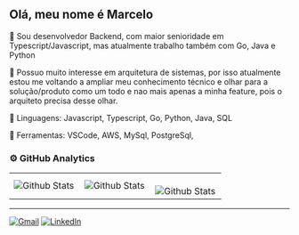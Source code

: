 ## Olá, meu nome é Marcelo

🔭 Sou desenvolvedor Backend, com maior senioridade em Typescript/Javascript, mas atualmente trabalho também com Go, Java e Python

💬 Possuo muito interesse em arquitetura de sistemas, por isso atualmente estou me voltando a ampliar meu conhecimento técnico e olhar para a solução/produto como um todo e nao mais apenas a minha feature, pois o arquiteto precisa desse olhar.

<p align="left">
  🦄 Linguagens:  Javascript, Typescript, Go, Python, Java, SQL
</p>

<p align="left">
  💼 Ferramentas: VSCode, AWS, MySql, PostgreSql, 
</p>

### ⚙️ GitHub Analytics

<table>
  <tr>
    <td>
      <img
        align="left"
        src="https://github-readme-stats.vercel.app/api?username=PratesJr&theme=dark&hide_border=false&include_all_commits=true"
        alt="Github Stats"
      />
    </td>
    <td>
      <img
        align="left"
        src="https://github-readme-stats.vercel.app/api/top-langs/?username=PratesJr&theme=dark&hide_border=false&include_all_commits=true&count_private=true&layout=compact"
        alt="Github Stats"
      />
    </td>
    <td>
      <br />
      <img
        align="left"
        src="https://github-readme-streak-stats.herokuapp.com/?user=PratesJr&theme=dark&hide_border=false"
        alt="Github Stats"
      />
    </td>
  </tr>
</table>

--- 


<p align="left">
  <a href="#" title="Gmail">
  <img src="https://img.shields.io/badge/-Gmail-FF0000?style=flat-square&labelColor=FF0000&logo=gmail&logoColor=white&link=mpratesjunior@gmail.com" alt="Gmail"/></a>
  <a href="#" title="LinkedIn">
  <img src="https://img.shields.io/badge/-Linkedin-0e76a8?style=flat-square&logo=Linkedin&logoColor=white&link=https://www.linkedin.com/in/mpratesjr/" alt="LinkedIn"/></a>
</p>

